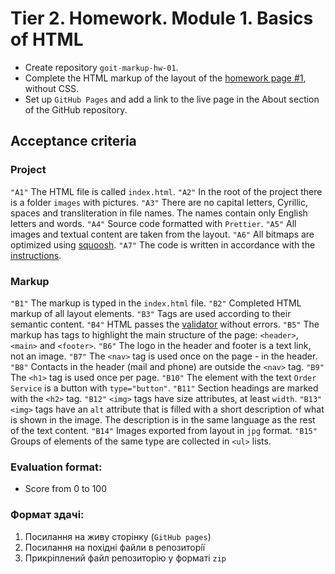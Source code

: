 # Tier 2. Homework. Module 1. Basics of HTML

* Create repository `goit-markup-hw-01`.
* Complete the HTML markup of the layout of the [homework page #1](https://www.figma.com/file/wuEpGhwCepGCOUw7mZFRac/Web-Studio-(Version-5.0)?type=design&node-id=0-1&mode=design&t=HqslgV0OjDOknzIj-0), without CSS.
* Set up `GitHub Pages` and add a link to the live page in the About section of the GitHub repository.

## Acceptance criteria

### Project

`"A1"` The HTML file is called `index.html`.
`"A2"` In the root of the project there is a folder `images` with pictures.
`"A3"` There are no capital letters, Cyrillic, spaces and transliteration in file names. The names contain only English letters and words.
`"A4"` Source code formatted with `Prettier`.
`"A5"` All images and textual content are taken from the layout.
`"A6"` All bitmaps are optimized using [squoosh](https://squoosh.app/).
`"A7"` The code is written in accordance with the [instructions](https://codeguide.co/).

### Markup

`"B1"` The markup is typed in the `index.html` file.
`"B2"` Completed HTML markup of all layout elements.
`"B3"` Tags are used according to their semantic content.
`"B4"` HTML passes the [validator](http://validator.w3.org/nu/) without errors.
`"B5"` The markup has tags to highlight the main structure of the page: `<header>`, `<main>` and `<footer>`.
`"B6"` The logo in the header and footer is a text link, not an image.
`"B7"` The `<nav>` tag is used once on the page - in the header.
`"B8"` Contacts in the header (mail and phone) are outside the `<nav>` tag.
`"B9"` The `<h1>` tag is used once per page.
`"B10"` The element with the text `Order Service` is a button with `type="button"`.
`"B11"` Section headings are marked with the `<h2>` tag.
`"B12"` `<img>` tags have size attributes, at least `width`.
`"B13"` `<img>` tags have an `alt` attribute that is filled with a short description of what is shown in the image. The description is in the same language as the rest of the text content.
`"B14"` Images exported from layout in `jpg` format.
`"B15"` Groups of elements of the same type are collected in `<ul>` lists.

### Evaluation format:

* Score from 0 to 100

### Формат здачi:

1. Посилання на живу сторiнку (`GitHub pages`)
2. Посилання на похiднi файли в репозиторiї
3. Прикрiплений файл репозиторію у форматi `zip`

